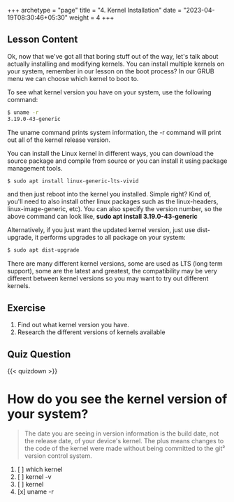 +++
archetype = "page"
title = "4. Kernel Installation"
date = "2023-04-19T08:30:46+05:30"
weight = 4
+++

## Lesson Content

Ok, now that we've got all that boring stuff out of the way, let's talk about actually installing and modifying kernels. You can install multiple kernels on your system, remember in our lesson on the boot process? In our GRUB menu we can choose which kernel to boot to. 

To see what kernel version you have on your system, use the following command:


```bash
$ uname -r
3.19.0-43-generic
```


The uname command prints system information, the -r command will print out all of the kernel release version.

You can install the Linux kernel in different ways, you can download the source package and compile from source or you can install it using package management tools.


```bash
$ sudo apt install linux-generic-lts-vivid
```


and then just reboot into the kernel you installed. Simple right? Kind of, you'll need to also install other linux packages such as the linux-headers, linux-image-generic, etc). You can also specify the version number, so the above command can look like, **sudo apt install 3.19.0-43-generic**

Alternatively, if you just want the updated kernel version, just use dist-upgrade, it performs upgrades to all package on your system:


```bash
$ sudo apt dist-upgrade
```


There are many different kernel versions, some are used as LTS (long term support), some are the latest and greatest, the compatibility may be very different between kernel versions so you may want to try out different kernels.

## Exercise

1. Find out what kernel version you have.
2. Research the different versions of kernels available


## Quiz Question

{{< quizdown >}}

# How do you see the kernel version of your system?

> The date you are seeing in version information is the build date, not the release date, of your device's kernel. The plus means changes to the code of the kernel were made without being committed to the git² version control system.

1. [ ] which kernel
2. [ ] kernel -v
3. [ ] kernel
4. [x] uname -r

